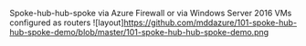 Spoke-hub-hub-spoke via Azure Firewall or via Windows Server 2016 VMs configured as routers
![layout]https://github.com/mddazure/101-spoke-hub-hub-spoke-demo/blob/master/101-spoke-hub-hub-spoke-demo.png
